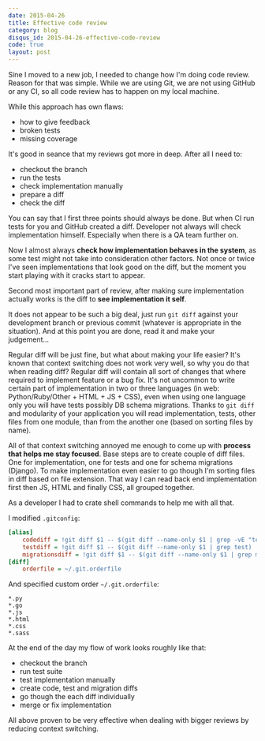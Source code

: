 ```yaml
---
date: 2015-04-26
title: Effective code review
category: blog
disqus_id: 2015-04-26-effective-code-review
code: true
layout: post
---
```


Sine I moved to a new job, I needed to change how I'm doing code review. Reason for that was simple. While we are using Git, we are not using GitHub or any CI, so all code review has to happen on my local machine.

While this approach has own flaws:

- how to give feedback
- broken tests
- missing coverage

It's good in seance that my reviews got more in deep. After all I need to:

- checkout the branch
- run the tests
- check implementation manually
- prepare a diff
- check the diff

You can say that I first three points should always be done. But when CI run tests for you and GitHub created a diff. Developer not always will check implementation himself. Especially when there is a QA team further on.

Now I almost always **check how implementation behaves in the system**, as some test might not take into consideration other factors.
Not once or twice I've seen implementations that look good on the diff, but the moment you start playing with it cracks start to appear.

Second most important part of review, after making sure implementation actually works is the diff to **see implementation it self**.

It does not appear to be such a big deal, just run `git diff` against your development branch or previous commit (whatever is appropriate in the situation). And at this point you are done, read it and make your judgement...

Regular diff will be just fine, but what about making your life easier? It's known that context switching does not work very well, so why you do that when reading diff? Regular diff will contain all sort of changes that where required to implement feature or a bug fix. It's not uncommon to write certain part of implementation in two or three languages (in web: Python/Ruby/Other + HTML + JS + CSS), even when using one language only you will have tests possibly DB schema migrations. Thanks to `git diff` and modularity of your application you will read implementation, tests, other files from one module, than from the another one (based on sorting files by name).

All of that context switching annoyed me enough to come up with **process that helps me stay focused**. Base steps are to create couple of diff files. One for implementation, one for tests and one for schema migrations (Django). To make implementation even easier to go though I'm sorting files in diff based on file extension. That way I can read back end implementation first then JS, HTML and finally CSS, all grouped together.

As a developer I had to crate shell commands to help me with all that.

I modified `.gitconfig`:

~~~ini
[alias]
    codediff = !git diff $1 -- $(git diff --name-only $1 | grep -vE "test|migrations")
    testdiff = !git diff $1 -- $(git diff --name-only $1 | grep test)
    migrationsdiff = !git diff $1 -- $(git diff --name-only $1 | grep migrations)
[diff]
    orderfile = ~/.git.orderfile
~~~

And specified custom order `~/.git.orderfile`:

~~~
*.py
*.go
*.js
*.html
*.css
*.sass
~~~

At the end of the day my flow of work looks roughly like that:

- checkout the branch
- run test suite
- test implementation manually
- create code, test and migration diffs
- go though the each diff individually
- merge or fix implementation

All above proven to be very effective when dealing with bigger reviews by reducing context switching.
